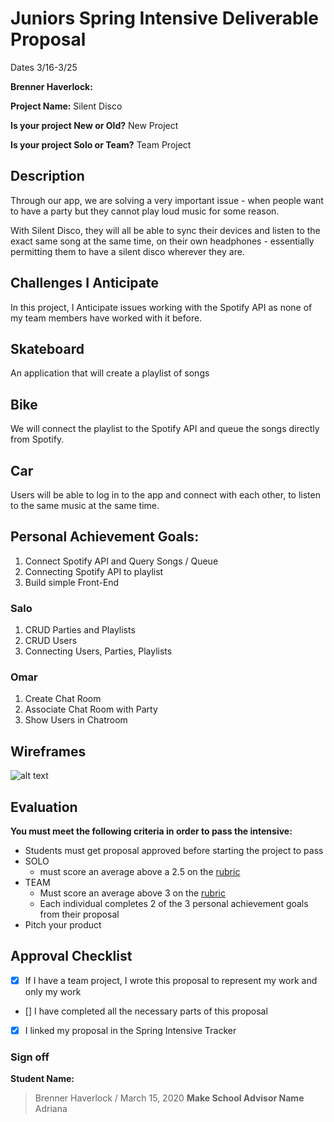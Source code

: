 # Juniors Spring Intensive Deliverable Proposal

Dates 3/16-3/25

**Brenner Haverlock:** 


**Project Name:** 
Silent Disco


**Is your project New or Old?**
New Project


**Is your project Solo or Team?**
Team Project


## Description

Through our app, we are solving a very important issue - when people want to have a party
but they cannot play loud music for some reason.

With Silent Disco, they will all be able to sync their devices and listen to the exact same
song at the same time, on their own headphones - essentially permitting them to have a silent
disco wherever they are.

## Challenges I Anticipate

In this project, I Anticipate issues working with the Spotify API as none of my team members
have worked with it before.

## Skateboard

An application that will create a playlist of songs
 
## Bike

We will connect the playlist to the Spotify API and queue the songs directly from Spotify.

## Car

Users will be able to log in to the app and connect with each other, to listen to the same
music at the same time.


## Personal Achievement Goals:

1. Connect Spotify API and Query Songs / Queue 
2. Connecting Spotify API to playlist
3. Build simple Front-End

### Salo

1. CRUD Parties and Playlists
2. CRUD Users
3. Connecting Users, Parties, Playlists

### Omar

1. Create Chat Room
2. Associate Chat Room with Party
3. Show Users in Chatroom


## Wireframes

![alt text](https://imgur.com/a/hxzyxfr)


## Evaluation

**You must meet the following criteria in order to pass the intensive:**

- Students must get proposal approved before starting the project to pass
- SOLO 
    - must score an average above a 2.5 on the [rubric]
- TEAM 
    - Must score an average above 3 on the [rubric]
    - Each individual completes 2 of the 3 personal achievement goals from their proposal
- Pitch your product

[rubric]:https://docs.google.com/document/d/1IOQDmohLBEBT-hyr-2vgw1mbZUNsq3fHxVfH0oRmVt0/edit


## Approval Checklist
- [X] If I have a team project, I wrote this proposal to represent my work and only my work
- [] I have completed all the necessary parts of this proposal
- [X] I linked my proposal in the Spring Intensive Tracker

### Sign off

**Student Name:**                
> Brenner Haverlock / March 15, 2020
**Make School Advisor Name**
> Adriana